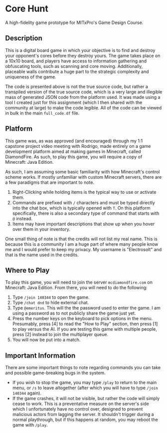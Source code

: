 # Core Hunt
A high-fidelity game prototype for MITxPro's Game Design Course.

## Description
This is a digital board game in which your objective is to find and destroy your opponent's cores before they destroy yours. The game takes place on a 10x10 board, and players have access to information gathering and obfuscating tools, such as scanning and core moving. Additionally, placeable walls contribute a huge part to the strategic complexity and uniqueness of the game.

The code is presented above is not the true source code, but rather a transpiled version of the true source code, which is a very large and illegible mass of generated JSON code from the platform used. It was made using a tool I created just for this assignment (which I then shared with the community at large) to make the code legible. All of the code can be viewed in bulk in the main `full_code.df` file.

## Platform
This game was, as was approved (and encouraged) through my 1:1 capstone project video meeting with Rodrigo, made entirely on a game development platform aimed at making games in Minecraft, called DiamondFire. As such, to play this game, you will require a copy of Minecraft: Java Edition.

As such, I am assuming some basic familiarity with how Minecraft's control scheme works.
If mostly unfamiliar with custom Minecraft servers, there are a few paradigms that are important to note.

1. Right-Clicking while holding items is the typical way to use or activate them.
2. Commands are prefixed with `/` characters and must be typed directly into the chat box, which is typically opened with `T`. On this platform specifically, there is also a secondary type of command that starts with `@` instead.
3. Items may have important descriptions that show up when you hover over them in your inventory.

One small thing of note is that the credits will not list my real name. This is because this is a community I am a huge part of where many people know me and I would prefer to keep my privacy. My username is "Electrosolt" and that is the name used in the credits.

## Where to Play
To play this game, you will need to join the server `mcdiamondfire.com` on Minecraft: Java Edition. From there, you will need to do the following:
1. Type `/join 140344` to open the game.
2. Type `/chat dnd` to hide external chat.
3. Type `@emeritus`. This will the the password used to enter the game. I am using a password as to not publicly share the game just yet. 
4. Press the number keys on the keyboard to pick options in the menu. Presumably, press [4] to read the "How to Play" section, then press [1] to play versus the AI. If you are testing this game with multiple people, press [2] instead to join the multiplayer queue.
5. You will now be put into a match.

## Important Information
There are some important things to note regarding commands you can take and possible game-breaking bugs in the system.
- If you wish to stop the game, you may type `/play` to return to the main menu, or `/s` to leave altogether (after which you will have to type `/join 140344` again).
- If the game crashes, it will not be visible, but rather the code will simply cease to work. This is a preventative measure on the server's side which I unfortunately have no control over, designed to prevent malicious actors from lagging the server. It shouldn't trigger during a normal playthrough, but if this happens at random, you may reboot the game with `/play`.